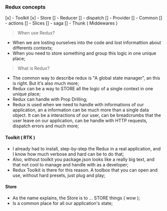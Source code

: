 ### Redux concepts
[x] - Toolkit
[x] - Store
[] - Reducer
[] - dispatch
[] - Provider
[] - Common
[] - actions
[] - Slices
[] - saga
[] - Thunk ( Middewares )


> When use Redux?
- When we are losting ourselves into the code and lost informattion about differents contexts;
- When you need to store something and group this logic in one unique place;

> What is Redux?
- The common way to describe redux is "A global state manager", an this is right. But it's also much more;
- Redux can be a way to STORE all the logic of a single context in one unique place;
- Redux can handle with Prop Drilling;
- Redux is used when we need to handle with informations of our application, an a information can be much more than a single data object. It can be a interactions of our user, can be breadcrumbs that the user leave on our application, can be handle with HTTP requests, dispatch errors and much more;

#### Toolkit ( RTK )
- I already had to install, step-by-step the Redux in a real application, and I know how much verbose and hard can be to do that;
- Also, without toolkit you package.json looks like a really big text, and that not cool to manage and handle with as a developer;
- Redux Toolkit is there for this reason. A toolbox that you can open and use, without hard presets, just plug and play;

#### Store
- As the name explains, the Store is to ... STORE things ( wow );
- Is a common place for all our application's state;

#### 